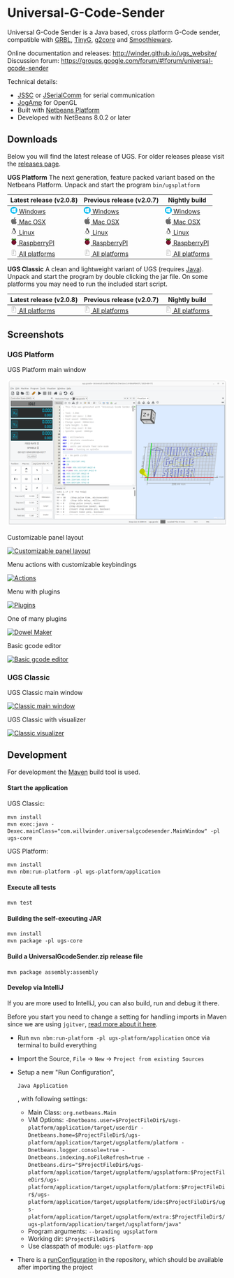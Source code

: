 # Universal-G-Code-Sender
Universal G-Code Sender is a Java based, cross platform G-Code sender, compatible with [GRBL](https://github.com/gnea/grbl/), [TinyG](https://github.com/synthetos/TinyG), [g2core](https://github.com/synthetos/g2) and [Smoothieware](http://smoothieware.org/).

Online documentation and releases: <http://winder.github.io/ugs_website/>
Discussion forum: <https://groups.google.com/forum/#!forum/universal-gcode-sender>

Technical details:

- [JSSC](https://github.com/scream3r/java-simple-serial-connector) or [JSerialComm](https://github.com/Fazecast/jSerialComm) for serial communication
- [JogAmp](https://jogamp.org/) for OpenGL
- Built with [Netbeans Platform](https://netbeans.org/features/platform/)
- Developed with NetBeans 8.0.2 or later

## Downloads

Below you will find the latest release of UGS.
For older releases please visit the [releases page](https://github.com/winder/Universal-G-Code-Sender/releases).

**UGS Platform**
The next generation, feature packed variant based on the Netbeans Platform.
Unpack and start the program `bin/ugsplatform`

| Latest release (v2.0.8)                                      | Previous release (v2.0.7)                                    | Nightly build                                                |
| ------------------------------------------------------------ | ------------------------------------------------------------ | ------------------------------------------------------------ |
| [![Windows](https://github.com/winder/Universal-G-Code-Sender/raw/master/pictures/os_windows.png) Windows](https://ugs.jfrog.io/ugs/UGS/v2.0.8/ugs-platform-app-win.zip) | [![Windows](https://github.com/winder/Universal-G-Code-Sender/raw/master/pictures/os_windows.png) Windows](https://ugs.jfrog.io/ugs/UGS/v2.0.7/ugs-platform-app-win.zip) | [![Windows](https://github.com/winder/Universal-G-Code-Sender/raw/master/pictures/os_windows.png) Windows](https://ugs.jfrog.io/ugs/UGS/nightly/ugs-platform-app-win.zip) |
| [![Mac OSX](https://github.com/winder/Universal-G-Code-Sender/raw/master/pictures/os_mac.png) Mac OSX](https://ugs.jfrog.io/ugs/UGS/v2.0.8/ugs-platform-app-ios.dmg) | [![Mac OSX](https://github.com/winder/Universal-G-Code-Sender/raw/master/pictures/os_mac.png) Mac OSX](https://ugs.jfrog.io/ugs/UGS/v2.0.7/ugs-platform-app-ios.dmg) | [![Mac OSX](https://github.com/winder/Universal-G-Code-Sender/raw/master/pictures/os_mac.png) Mac OSX](https://ugs.jfrog.io/ugs/UGS/nightly/ugs-platform-app-ios.dmg) |
| [![Linux x64](https://github.com/winder/Universal-G-Code-Sender/raw/master/pictures/os_linux.png) Linux](https://ugs.jfrog.io/ugs/UGS/v2.0.8/ugs-platform-app-linux.tar.gz) | [![Linux x64](https://github.com/winder/Universal-G-Code-Sender/raw/master/pictures/os_linux.png) Linux](https://ugs.jfrog.io/ugs/UGS/v2.0.7/ugs-platform-app-linux.tar.gz) | [![Linux x64](https://github.com/winder/Universal-G-Code-Sender/raw/master/pictures/os_linux.png) Linux](https://ugs.jfrog.io/ugs/UGS/nightly/ugs-platform-app-linux.tar.gz) |
| [![Linux ARM](https://github.com/winder/Universal-G-Code-Sender/raw/master/pictures/os_linux_arm.png) RaspberryPI](https://ugs.jfrog.io/ugs/UGS/v2.0.8/ugs-platform-app-pi.tar.gz) | [![Linux ARM](https://github.com/winder/Universal-G-Code-Sender/raw/master/pictures/os_linux_arm.png) RaspberryPI](https://ugs.jfrog.io/ugs/UGS/v2.0.7/ugs-platform-app-pi.tar.gz) | [![Linux ARM](https://github.com/winder/Universal-G-Code-Sender/raw/master/pictures/os_linux_arm.png) RaspberryPI](https://ugs.jfrog.io/ugs/UGS/nightly/ugs-platform-app-pi.tar.gz) |
| [![Zip](https://github.com/winder/Universal-G-Code-Sender/raw/master/pictures/zip.png) All platforms](https://ugs.jfrog.io/ugs/UGS/v2.0.8/ugs-platform-app.zip) | [![Zip](https://github.com/winder/Universal-G-Code-Sender/raw/master/pictures/zip.png) All platforms](https://ugs.jfrog.io/ugs/UGS/v2.0.7/ugs-platform-app.zip) | [![Zip](https://github.com/winder/Universal-G-Code-Sender/raw/master/pictures/zip.png) All platforms](https://ugs.jfrog.io/ugs/UGS/nightly/ugs-platform-app.zip) |

**UGS Classic**
A clean and lightweight variant of UGS (requires [Java](https://java.com/en/download/manual.jsp)).
Unpack and start the program by double clicking the jar file. On some platforms you may need to run the included start script.

| Latest release (v2.0.8)                                      | Previous release (v2.0.7)                                    | Nightly build                                                |
| ------------------------------------------------------------ | ------------------------------------------------------------ | ------------------------------------------------------------ |
| [![Zip](https://github.com/winder/Universal-G-Code-Sender/raw/master/pictures/zip.png) All platforms](https://ugs.jfrog.io/ugs/UGS/v2.0.8/UniversalGcodeSender.zip) | [![Zip](https://github.com/winder/Universal-G-Code-Sender/raw/master/pictures/zip.png) All platforms](https://ugs.jfrog.io/ugs/UGS/v2.0.7/UniversalGcodeSender.zip) | [![Zip](https://github.com/winder/Universal-G-Code-Sender/raw/master/pictures/zip.png) All platforms](http://bit.ly/2HhJIir) |

## Screenshots

### UGS Platform

UGS Platform main window

[![UGS Platform](https://github.com/winder/Universal-G-Code-Sender/raw/master/pictures/2.0_platform_ugs_platform.png)](https://github.com/winder/Universal-G-Code-Sender/raw/master/pictures/2.0_platform_ugs_platform.png)

Customizable panel layout

[![Customizable panel layout](https://github.com/winder/Universal-G-Code-Sender/raw/master/pictures/2.0_platform_customizable_panels.png)](https://github.com/winder/Universal-G-Code-Sender/raw/master/pictures/2.0_platform_customizable_panels.png)

Menu actions with customizable keybindings

[![Actions](https://github.com/winder/Universal-G-Code-Sender/raw/master/pictures/2.0_platform_actions_menu.png)](https://github.com/winder/Universal-G-Code-Sender/raw/master/pictures/2.0_platform_actions_menu.png)

Menu with plugins

[![Plugins](https://github.com/winder/Universal-G-Code-Sender/raw/master/pictures/2.0_platform_plugins_menu.png)](https://github.com/winder/Universal-G-Code-Sender/raw/master/pictures/2.0_platform_plugins_menu.png)

One of many plugins

[![Dowel Maker](https://github.com/winder/Universal-G-Code-Sender/raw/master/pictures/2.0_platform_dowel_maker_plugin.png)](https://github.com/winder/Universal-G-Code-Sender/raw/master/pictures/2.0_platform_dowel_maker_plugin.png)

Basic gcode editor

[![Basic gcode editor](https://github.com/winder/Universal-G-Code-Sender/raw/master/pictures/2.0_platform_editor.png)](https://github.com/winder/Universal-G-Code-Sender/raw/master/pictures/2.0_platform_editor.png)

### UGS Classic

UGS Classic main window

[![Classic main window](https://camo.githubusercontent.com/bbe11ade9435cdcfd23d2b93d200d0521baccf633ee28d03082da0d32fdf31ef/68747470733a2f2f77696e6465722e6769746875622e696f2f7567735f776562736974652f696d672f73637265656e73686f74732f66696e69736865642e706e67)](https://camo.githubusercontent.com/bbe11ade9435cdcfd23d2b93d200d0521baccf633ee28d03082da0d32fdf31ef/68747470733a2f2f77696e6465722e6769746875622e696f2f7567735f776562736974652f696d672f73637265656e73686f74732f66696e69736865642e706e67)

UGS Classic with visualizer

[![Classic visualizer](https://camo.githubusercontent.com/9e943cfc4eea0543144eac60e5c549ebf22faec7351d53b8b7ea281a1b4a927d/68747470733a2f2f77696e6465722e6769746875622e696f2f7567735f776562736974652f696d672f73637265656e73686f74732f76697375616c697a65722e706e67)](https://camo.githubusercontent.com/9e943cfc4eea0543144eac60e5c549ebf22faec7351d53b8b7ea281a1b4a927d/68747470733a2f2f77696e6465722e6769746875622e696f2f7567735f776562736974652f696d672f73637265656e73686f74732f76697375616c697a65722e706e67)

## Development

For development the [Maven](http://maven.apache.org/) build tool is used.

#### Start the application

UGS Classic:

```
mvn install
mvn exec:java -Dexec.mainClass="com.willwinder.universalgcodesender.MainWindow" -pl ugs-core
```

UGS Platform:

```
mvn install
mvn nbm:run-platform -pl ugs-platform/application
```

#### Execute all tests

```
mvn test
```

#### Building the self-executing JAR

```
mvn install
mvn package -pl ugs-core
```

#### Build a UniversalGcodeSender.zip release file

```
mvn package assembly:assembly
```

#### Develop via IntelliJ

If you are more used to IntelliJ, you can also build, run and debug it there.

Before you start you need to change a setting for handling imports in Maven since we are using `jgitver`, [read more about it here](https://github.com/jgitver/jgitver-maven-plugin/wiki/Intellij-IDEA-configuration).

- Run `mvn nbm:run-platform -pl ugs-platform/application` once via terminal to build everything

- Import the Source, `File` -> `New` -> `Project from existing Sources`

- Setup a new "Run Configuration",

   

  ```
  Java Application
  ```

  , with following settings:

  - Main Class: `org.netbeans.Main`
  - VM Options: `-Dnetbeans.user=$ProjectFileDir$/ugs-platform/application/target/userdir -Dnetbeans.home=$ProjectFileDir$/ugs-platform/application/target/ugsplatform/platform -Dnetbeans.logger.console=true -Dnetbeans.indexing.noFileRefresh=true -Dnetbeans.dirs="$ProjectFileDir$/ugs-platform/application/target/ugsplatform/ugsplatform:$ProjectFileDir$/ugs-platform/application/target/ugsplatform/platform:$ProjectFileDir$/ugs-platform/application/target/ugsplatform/ide:$ProjectFileDir$/ugs-platform/application/target/ugsplatform/extra:$ProjectFileDir$/ugs-platform/application/target/ugsplatform/java"`
  - Program arguments: `--branding ugsplatform`
  - Working dir: `$ProjectFileDir$`
  - Use classpath of module: `ugs-platform-app`

- There is a [runConfiguration](https://github.com/winder/Universal-G-Code-Sender/blob/master/.idea/runConfigurations/UGS_Platform.xml) in the repository, which should be available after importing the project